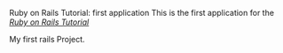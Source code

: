 Ruby on Rails Tutorial: first application
This is the first application for the
[*Ruby on Rails Tutorial*](http://railstutorial.org/)

My first rails Project.
